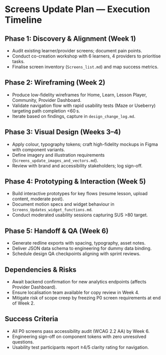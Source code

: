 # Screens Update Plan — Execution Timeline

## Phase 1: Discovery & Alignment (Week 1)
- Audit existing learner/provider screens; document pain points.
- Conduct co-creation workshop with 6 learners, 4 providers to prioritise tasks.
- Finalise screen inventory (`Screens_list.md`) and map success metrics.

## Phase 2: Wireframing (Week 2)
- Produce low-fidelity wireframes for Home, Learn, Lesson Player, Community, Provider Dashboard.
- Validate navigation flow with rapid usability tests (Maze or Useberry) targeting path completion <60 s.
- Iterate based on findings, capture in `design_change_log.md`.

## Phase 3: Visual Design (Weeks 3–4)
- Apply colour, typography tokens; craft high-fidelity mockups in Figma with component variants.
- Define imagery and illustration requirements (`Screens_update_images_and_vectors.md`).
- Review with brand and accessibility stakeholders; log sign-off.

## Phase 4: Prototyping & Interaction (Week 5)
- Build interactive prototypes for key flows (resume lesson, upload content, moderate post).
- Document motion specs and widget behaviour in `Screens_Updates_widget_functions.md`.
- Conduct moderated usability sessions capturing SUS >80 target.

## Phase 5: Handoff & QA (Week 6)
- Generate redline exports with spacing, typography, asset notes.
- Deliver JSON data schema to engineering for dummy data binding.
- Schedule design QA checkpoints aligning with sprint reviews.

## Dependencies & Risks
- Await backend confirmation for new analytics endpoints (affects Provider Dashboard).
- Ensure localisation team available for copy review in Week 4.
- Mitigate risk of scope creep by freezing P0 screen requirements at end of Week 2.

## Success Criteria
- All P0 screens pass accessibility audit (WCAG 2.2 AA) by Week 6.
- Engineering sign-off on component tokens with zero unresolved questions.
- Usability test participants report ≥4/5 clarity rating for navigation.
